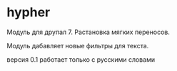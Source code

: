 # hypher

Модуль для друпал 7. Растановка мягких переносов.

Модуль дабавляет новые фильтры для текста.

версия 0.1 работает только с русскими словами
